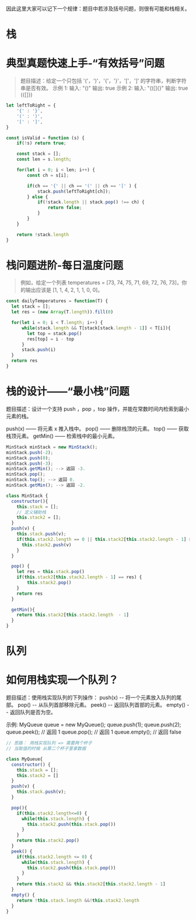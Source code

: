 因此这里大家可以记下一个规律：题目中若涉及括号问题，则很有可能和栈相关。
# 栈
# 典型真题快速上手-“有效括号”问题
> 题目描述：给定一个只包括 '('，')'，'{'，'}'，'['，']' 的字符串，判断字符串是否有效。
示例 1:
输入: "()"
输出: true
示例 2:
输入: "()[]{}"
输出: true
({[]})

```js
let leftToRight = {
    '{' : '}',
    '(' : ')',
    '[' : ']',
}

const isValid = function (s) {
    if(!s) return true;

    const stack = [];
    const len = s.length;

    for(let i = 0; i < len; i++) {
        const ch = s[i];

        if(ch == '{' || ch == '(' || ch == '[' ) {
            stack.push(leftToRight[ch]);
        } else {
            if(!stack.length || stack.pop() !== ch) {
                return false;
            }
        }
    }

    return !stack.length
}
```



# 栈问题进阶-每日温度问题

> 例如，给定一个列表 temperatures = [73, 74, 75, 71, 69, 72, 76, 73]，你的输出应该是 [1, 1, 4, 2, 1, 1, 0, 0]。

```js
const dailyTemperatures = function(T) {
  let stack = [];
  let res = (new Array(T.length)).fill(0)

  for(let i = 0; i < T.length; i++) {
      while(stack.length && T[stack[stack.length - 1]] < T[i]){
        let top = stack.pop()
        res[top] = i - top 
      }
      stack.push(i)
  }
  return res 
}
```

# 栈的设计——“最小栈”问题
题目描述：设计一个支持 push ，pop ，top 操作，并能在常数时间内检索到最小元素的栈。

push(x) —— 将元素 x 推入栈中。
pop() —— 删除栈顶的元素。
top() —— 获取栈顶元素。
getMin() —— 检索栈中的最小元素。

```js
MinStack minStack = new MinStack();
minStack.push(-2);
minStack.push(0);
minStack.push(-3);
minStack.getMin(); --> 返回 -3.
minStack.pop();
minStack.top(); --> 返回 0.
minStack.getMin(); --> 返回 -2.
```

```js
class MinStack {
  constructor(){
    this.stack = [];
    // 定义辅助栈
    this.stack2 = [];
  }
  push(v) {
    this.stack.push(v);
    if(this.stack2.length == 0 || this.stack2[this.stack2.length - 1] >= v) {
      this.stack2.push(v)
    }
  }

  pop() {
    let res = this.stack.pop()
    if(this.stack2[this.stack2.length - 1] == res) {
        this.stack2.pop()
    }
    return res
  }

  getMin(){
    return this.stack2[this.stack2.length  - 1]
  }
}
```

# 队列
# 如何用栈实现一个队列？
题目描述：使用栈实现队列的下列操作：
push(x) -- 将一个元素放入队列的尾部。
pop() -- 从队列首部移除元素。
peek() -- 返回队列首部的元素。
empty() -- 返回队列是否为空。

示例: MyQueue queue = new MyQueue();
queue.push(1);
queue.push(2);
queue.peek(); // 返回 1
queue.pop(); // 返回 1
queue.empty(); // 返回 false

```js
// 思路： 用栈实现队列 => 需要两个杯子
// 当取值的时候 从第二个杯子里拿数据

class MyQueue{
  constructor() {
    this.stack = [];
    this.stack2 = []
  }
  push(v) {
    this.stack.push(v);
  }

  pop(){
    if(this.stack2.length<=0) {
      while(this.stack.length) {
        this.stack2.push(this.stack.pop())
      }
    }
    return this.stack2.pop()
  }
  peek() {
    if(this.stack2.length <= 0) {
      while(this.stack.length) {
        this.stack2.push(this.stack.pop())
      }
    }
    return this.stack2 && this.stack2[this.stack2.length - 1]
  }
  empty() {
    return !this.stack.length &&!this.stack2.length 
  }
}

```
